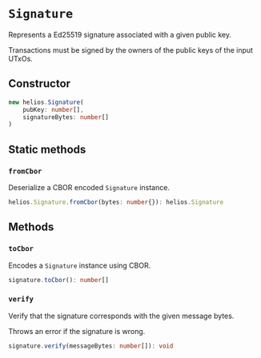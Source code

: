 # `Signature`

Represents a Ed25519 signature associated with a given public key.

Transactions must be signed by the owners of the public keys of the input UTxOs.

## Constructor

```ts
new helios.Signature(
    pubKey: number[],
    signatureBytes: number[]
)
```

## Static methods

### `fromCbor`

Deserialize a CBOR encoded `Signature` instance.

```ts
helios.Signature.fromCbor(bytes: number{}): helios.Signature
```

## Methods

### `toCbor`

Encodes a `Signature` instance using CBOR.

```ts
signature.toCbor(): number[]
```

### `verify`

Verify that the signature corresponds with the given message bytes.

Throws an error if the signature is wrong.

```ts
signature.verify(messageBytes: number[]): void
```